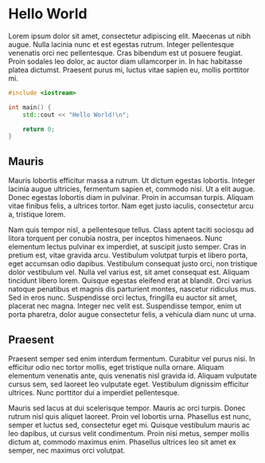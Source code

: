 # Hello World

Lorem ipsum dolor sit amet, consectetur adipiscing elit. Maecenas ut nibh augue. Nulla lacinia nunc et est egestas rutrum. Integer pellentesque venenatis orci nec pellentesque. Cras bibendum est ut posuere feugiat. Proin sodales leo dolor, ac auctor diam ullamcorper in. In hac habitasse platea dictumst. Praesent purus mi, luctus vitae sapien eu, mollis porttitor mi.

```cpp
#include <iostream>

int main() {
    std::cout << "Hello World!\n";

    return 0;
}
```

## Mauris

Mauris lobortis efficitur massa a rutrum. Ut dictum egestas lobortis. Integer lacinia augue ultricies, fermentum sapien et, commodo nisi. Ut a elit augue. Donec egestas lobortis diam in pulvinar. Proin in accumsan turpis. Aliquam vitae finibus felis, a ultrices tortor. Nam eget justo iaculis, consectetur arcu a, tristique lorem.

Nam quis tempor nisl, a pellentesque tellus. Class aptent taciti sociosqu ad litora torquent per conubia nostra, per inceptos himenaeos. Nunc elementum lectus pulvinar ex imperdiet, at suscipit justo semper. Cras in pretium est, vitae gravida arcu. Vestibulum volutpat turpis et libero porta, eget accumsan odio dapibus. Vestibulum consequat justo orci, non tristique dolor vestibulum vel. Nulla vel varius est, sit amet consequat est. Aliquam tincidunt libero lorem. Quisque egestas eleifend erat at blandit. Orci varius natoque penatibus et magnis dis parturient montes, nascetur ridiculus mus. Sed in eros nunc. Suspendisse orci lectus, fringilla eu auctor sit amet, placerat nec magna. Integer nec velit est. Suspendisse tempor, enim ut porta pharetra, dolor augue consectetur felis, a vehicula diam nunc ut urna.

## Praesent

Praesent semper sed enim interdum fermentum. Curabitur vel purus nisi. In efficitur odio nec tortor mollis, eget tristique nulla ornare. Aliquam elementum venenatis ante, quis venenatis nisl gravida id. Aliquam vulputate cursus sem, sed laoreet leo vulputate eget. Vestibulum dignissim efficitur ultrices. Nunc porttitor dui a imperdiet pellentesque.

Mauris sed lacus at dui scelerisque tempor. Mauris ac orci turpis. Donec rutrum nisl quis aliquet laoreet. Proin vel lobortis urna. Phasellus est nunc, semper et luctus sed, consectetur eget mi. Quisque vestibulum mauris ac leo dapibus, ut cursus velit condimentum. Proin nisi metus, semper mollis dictum at, commodo maximus enim. Phasellus ultrices leo sit amet ex semper, nec maximus orci volutpat.